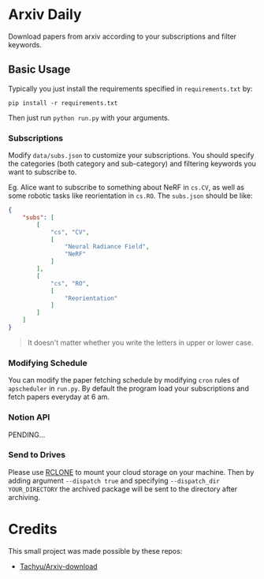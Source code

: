 # Arxiv Daily

Download papers from arxiv according to your subscriptions and filter keywords.

## Basic Usage

Typically you just install the requirements specified in `requirements.txt` by:

```shell
pip install -r requirements.txt
```

Then just run `python run.py` with your arguments.

### Subscriptions

Modify `data/subs.json` to customize your subscriptions. You should specify the categories (both category and sub-category) and filtering keywords you want to subscribe to.

Eg. Alice want to subscribe to something about NeRF in `cs.CV`, as well as some robotic tasks like reorientation in `cs.RO`. The `subs.json` should be like:

```json
{
    "subs": [
        [
            "cs", "CV",
            [
                "Neural Radiance Field",
                "NeRF"
            ]
        ],
        [
            "cs", "RO",
            [
                "Reorientation"
            ]
        ]
    ]
}
```

> It doesn't matter whether you write the letters in upper or lower case.

### Modifying Schedule

You can modify the paper fetching schedule by modifying `cron` rules of `apscheduler` in `run.py`. By default the program load your subscriptions and fetch papers everyday at 6 am.

### Notion API

PENDING...

### Send to Drives

Please use [RCLONE](https://rclone.org/) to mount your cloud storage on your machine. Then by adding argument `--dispatch true` and specifying `--dispatch_dir YOUR_DIRECTORY` the archived package will be sent to the directory after archiving.

# Credits

This small project was made possible by these repos:

- [Tachyu/Arxiv-download](https://github.com/Tachyu/Arxiv-download)